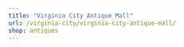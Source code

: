 ```yaml
---
title: "Virginia City Antique Mall"
url: /virginia-city/virginia-city-antique-mall/
shop: antiques
---
```

